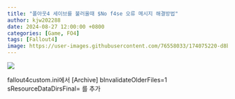```yaml
---
title: "폴아웃4 세이브를 불러올때 $No f4se 오류 메시지 해결방법"
author: kjw202288
date: 2024-08-27 12:00:00 +0800
categories: [Game, FO4]
tags: [Fallout4]
image: https://user-images.githubusercontent.com/76558033/174075220-d8bec305-3581-440f-ae42-f5bf4ec437b9.png
---
```


<img src="https://user-images.githubusercontent.com/76558033/174075220-d8bec305-3581-440f-ae42-f5bf4ec437b9.png">

fallout4custom.ini에서 [Archive] bInvalidateOlderFiles=1 sResourceDataDirsFinal= 를 추가